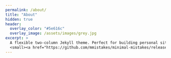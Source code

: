 ```yaml
---
permalink: /about/
title: "About"
hidden: true
header:
  overlay_color: "#5e616c"
  overlay_image: /assets/images/grey.jpg
excerpt: >
  A flexible two-column Jekyll theme. Perfect for building personal sites, blogs, and portfolios.<br />
  <small><a href="https://github.com/mmistakes/minimal-mistakes/releases/tag/4.20.2">Latest release v4.20.2</a></small>
---
```

